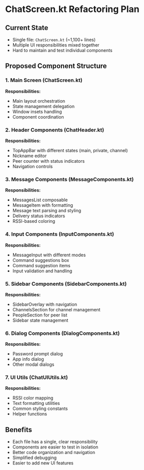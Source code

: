 # ChatScreen.kt Refactoring Plan

## Current State
- Single file: `ChatScreen.kt` (~1,100+ lines)
- Multiple UI responsibilities mixed together
- Hard to maintain and test individual components

## Proposed Component Structure

### 1. Main Screen (ChatScreen.kt)
**Responsibilities:**
- Main layout orchestration
- State management delegation
- Window insets handling
- Component coordination

### 2. Header Components (ChatHeader.kt)
**Responsibilities:**
- TopAppBar with different states (main, private, channel)
- Nickname editor
- Peer counter with status indicators
- Navigation controls

### 3. Message Components (MessageComponents.kt)
**Responsibilities:**
- MessagesList composable
- MessageItem with formatting
- Message text parsing and styling
- Delivery status indicators
- RSSI-based coloring

### 4. Input Components (InputComponents.kt)
**Responsibilities:**
- MessageInput with different modes
- Command suggestions box
- Command suggestion items
- Input validation and handling

### 5. Sidebar Components (SidebarComponents.kt)
**Responsibilities:**
- SidebarOverlay with navigation
- ChannelsSection for channel management
- PeopleSection for peer list
- Sidebar state management

### 6. Dialog Components (DialogComponents.kt)
**Responsibilities:**
- Password prompt dialog
- App info dialog
- Other modal dialogs

### 7. UI Utils (ChatUIUtils.kt)
**Responsibilities:**
- RSSI color mapping
- Text formatting utilities
- Common styling constants
- Helper functions

## Benefits
- Each file has a single, clear responsibility
- Components are easier to test in isolation
- Better code organization and navigation
- Simplified debugging
- Easier to add new UI features
